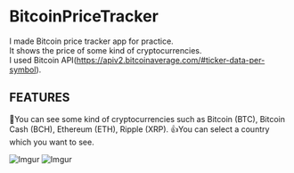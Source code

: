 # BitcoinPriceTracker

I made Bitcoin price tracker app for practice.<br>
It shows the price of some kind of cryptocurrencies.<br>
I used Bitcoin API(https://apiv2.bitcoinaverage.com/#ticker-data-per-symbol).<br>

## FEATURES
👀You can see some kind of cryptocurrencies such as Bitcoin (BTC), Bitcoin Cash (BCH), Ethereum (ETH), Ripple (XRP).
👍You can select a country which you want to see.

![Imgur](https://i.imgur.com/ICrjrj5.png?1)
![Imgur](https://i.imgur.com/6MAMc5n.png?1)
